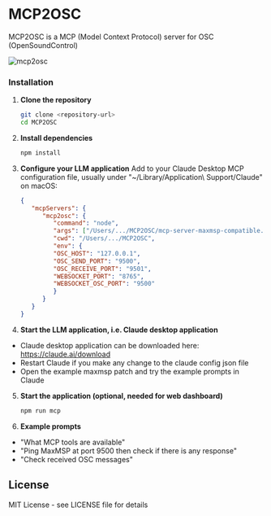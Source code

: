 # MCP2OSC
MCP2OSC is a MCP (Model Context Protocol) server for OSC (OpenSoundControl)

![mcp2osc](https://github.com/user-attachments/assets/aec35894-7a7f-43be-a4f2-fc298e8ee6a7)

### Installation

1. **Clone the repository**
   ```bash
   git clone <repository-url>
   cd MCP2OSC
   ```

2. **Install dependencies**
   ```bash
   npm install
   ```

3. **Configure your LLM application**
   Add to your Claude Desktop MCP configuration file, usually under "~/Library/Application\ Support/Claude" on macOS:
   ```json
   {
      "mcpServers": {
         "mcp2osc": {
            "command": "node",
            "args": ["/Users/.../MCP2OSC/mcp-server-maxmsp-compatible.js"],
            "cwd": "/Users/.../MCP2OSC",
            "env": {
            "OSC_HOST": "127.0.0.1",
            "OSC_SEND_PORT": "9500",
            "OSC_RECEIVE_PORT": "9501", 
            "WEBSOCKET_PORT": "8765",
            "WEBSOCKET_OSC_PORT": "9500"
            }
         }
      }
   }
   ```

4. **Start the LLM application, i.e. Claude desktop application**   
- Claude desktop application can be downloaded here: https://claude.ai/download
- Restart Claude if you make any change to the claude config json file 
- Open the example maxmsp patch and try the example prompts in Claude

5. **Start the application (optional, needed for web dashboard)**
   ```bash
   npm run mcp
   ```

6. **Example prompts**   
- "What MCP tools are available"
- "Ping MaxMSP at port 9500 then check if there is any response"
- "Check received OSC messages"

## License
MIT License - see LICENSE file for details
